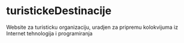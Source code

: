 # turistickeDestinacije
Website za turisticku organizaciju, uradjen za pripremu kolokvijuma iz Internet tehnologija i programiranja
